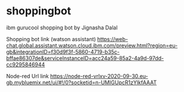 # shoppingbot
ibm gurucool shopping bot by Jignasha Dalal

Shopping bot link (watson assistant)
https://web-chat.global.assistant.watson.cloud.ibm.com/preview.html?region=eu-gb&integrationID=f30d9f3f-5860-4719-b35c-bffae86307de&serviceInstanceID=acc24a59-85a2-4a9d-97dd-cc9295846944

Node-red Url link
https://node-red-vrlxv-2020-09-30.eu-gb.mybluemix.net/ui/#!/0?socketid=n-UMIGUpcR1zYlkfAAAT
